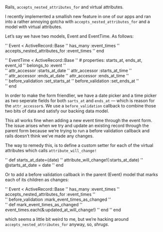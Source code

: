 Rails, `accepts_nested_attributes_for` and virtual attributes.

I recently implemented a smallish new feature in one of our apps and ran into a rather annoying gotcha with `accepts_nested_attributes_for` and a model with virtual attributes.

Let’s say we have two models, Event and EventTime. As follows:

'' Event < ActiveRecord::Base
''  has_many :event_times
''  accepts_nested_attributes_for :event_times
'' end

'' EventTime < ActiveRecord::Base
''  # properties: starts_at, ends_at, event_id
''  belongs_to :event
''  
''  attr_accessor :starts_at_date
''  attr_accessor :starts_at_time
''  
''  attr_accessor :ends_at_date
''  attr_accessor :ends_at_time
''  
''  before_validation :set_starts_at
''  before_validation :set_ends_at
''  
'' end

In order to make the form friendlier, we have a date picker and a time picker as two seperate fields for both `sarts_at` and `ends_at` — which is reason for the `attr_accessor`s. We use a `before_validation` callback to combine those two bits of data and satisfy our backing data model.

This all works fine when adding a new event time through the event form. The issue arises when we try and update an existing record through the parent form because we’re trying to run a before validation callback and rails doesn’t think we’ve made any changes.

The way to remedy this, is to define a custom setter for each of the virtual attributes which calls `attribute_will_change!`

'' def starts_at_date=(date)
''    attribute_will_change!(:starts_at_date)
''     @starts_at_date = date
'' end

Or to add a before validation callback in the parent (Event) model that marks each of its children as changes:

'' Event < ActiveRecord::Base
''  has_many :event_times
''  accepts_nested_attributes_for :event_times
''  
''  before_validation :mark_event_times_as_changed
''  
''  def mark_event_times_as_changed
''    event_times.each(&:updated_at_will_change!)
''  end
'' end

which seems a little bit weird to me, but we’re hacking around `accepts_nested_attributes_for` anyway, so, *shrugs*.
